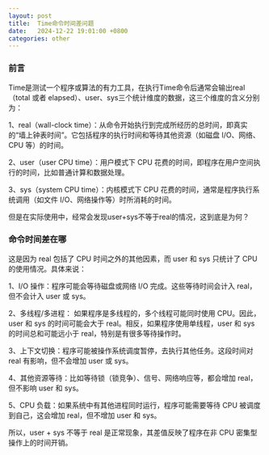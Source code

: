 ```yaml
---
layout: post
title:  Time命令时间差问题
date:   2024-12-22 19:01:00 +0800
categories: other
---
```

### 前言
Time是测试一个程序或算法的有力工具，在执行Time命令后通常会输出real（total 或者 elapsed）、user、sys三个统计维度的数据，这三个维度的含义分别为：

1、real（wall-clock time）：从命令开始执行到完成所经历的总时间，即真实的“墙上钟表时间”。它包括程序的执行时间和等待其他资源（如磁盘 I/O、网络、CPU 等）的时间。

2、user（user CPU time）：用户模式下 CPU 花费的时间，即程序在用户空间执行的时间，比如普通计算和数据处理。

3、sys（system CPU time）：内核模式下 CPU 花费的时间，通常是程序执行系统调用（如文件 I/O、网络操作等）时所消耗的时间。

但是在实际使用中，经常会发现user+sys不等于real的情况，这到底是为何？

### 命令时间差在哪
这是因为 real 包括了 CPU 时间之外的其他因素，而 user 和 sys 只统计了 CPU 的使用情况。具体来说：

1、I/O 操作：程序可能会等待磁盘或网络 I/O 完成。这些等待时间会计入 real，但不会计入 user 或 sys。

2、多线程/多进程：
    如果程序是多线程的，多个线程可能同时使用 CPU。因此，user 和 sys 的时间可能会大于 real。相反，如果程序使用单线程，user 和 sys 的时间总和可能远小于 real，特别是有很多等待操作时。

3、上下文切换：程序可能被操作系统调度暂停，去执行其他任务。这段时间对 real 有影响，但不会增加 user 或 sys。

4、其他资源等待：比如等待锁（锁竞争）、信号、网络响应等，都会增加 real，但不影响 user 和 sys。

5、CPU 负载：如果系统中有其他进程同时运行，程序可能需要等待 CPU 被调度到自己，这会增加 real，但不增加 user 和 sys。

所以，user + sys 不等于 real 是正常现象，其差值反映了程序在非 CPU 密集型操作上的时间开销。